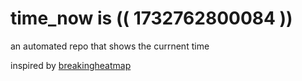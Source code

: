 # time_now is (( 1732762800084 ))

an automated repo that shows the currnent time

inspired by [breakingheatmap](https://github.com/breakingheatmap/breakingheatmap)